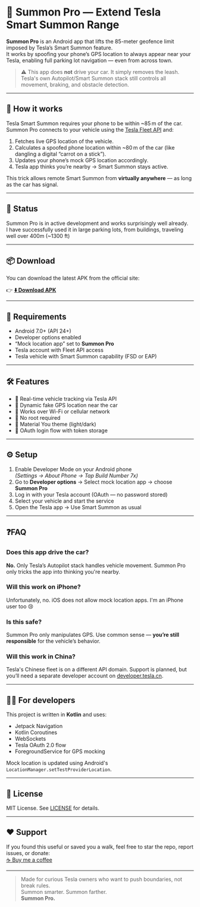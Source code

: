 # 🚗 Summon Pro — Extend Tesla Smart Summon Range

**Summon Pro** is an Android app that lifts the 85-meter geofence limit imposed by Tesla’s Smart Summon feature.  
It works by spoofing your phone’s GPS location to always appear near your Tesla, enabling full parking lot navigation — even from across town.

> ⚠️ This app does **not** drive your car. It simply removes the leash.  
> Tesla's own Autopilot/Smart Summon stack still controls all movement, braking, and obstacle detection.

---

## 🔧 How it works

Tesla Smart Summon requires your phone to be within ~85 m of the car.  
Summon Pro connects to your vehicle using the [Tesla Fleet API](https://developer.tesla.com/docs/fleet-api) and:

1. Fetches live GPS location of the vehicle.
2. Calculates a spoofed phone location within ~80 m of the car (like dangling a digital “carrot on a stick”).
3. Updates your phone’s mock GPS location accordingly.
4. Tesla app thinks you’re nearby → Smart Summon stays active.

This trick allows remote Smart Summon from **virtually anywhere** — as long as the car has signal.

---

## 🧪 Status

Summon Pro is in active development and works surprisingly well already.  
I have successfully used it in large parking lots, from buildings, traveling well over 400m (~1300 ft)

---

## 📦 Download

You can download the latest APK from the official site:

👉 **[⬇️ Download APK](https://summon-pro.cc/download)**

---

## 📱 Requirements

- Android 7.0+ (API 24+)
- Developer options enabled
- “Mock location app” set to **Summon Pro**
- Tesla account with Fleet API access
- Tesla vehicle with Smart Summon capability (FSD or EAP)

---

## 🛠 Features

- 🔁 Real-time vehicle tracking via Tesla API
- 🧭 Dynamic fake GPS location near the car
- 📶 Works over Wi-Fi or cellular network
- 🚫 No root required
- 🌙 Material You theme (light/dark)
- 🔐 OAuth login flow with token storage

---

## ⚙️ Setup

1. Enable Developer Mode on your Android phone  
   *(Settings → About Phone → Tap Build Number 7x)*  
2. Go to **Developer options** → Select mock location app → choose **Summon Pro**
3. Log in with your Tesla account (OAuth — no password stored)
4. Select your vehicle and start the service
5. Open the Tesla app → Use Smart Summon as usual

---

## ❓FAQ

### Does this app drive the car?
**No.** Only Tesla’s Autopilot stack handles vehicle movement. Summon Pro only tricks the app into thinking you're nearby.

### Will this work on iPhone?
Unfortunately, no. iOS does not allow mock location apps. I'm an iPhone user too 😢

### Is this safe?
Summon Pro only manipulates GPS. Use common sense — **you’re still responsible** for the vehicle’s behavior.

### Will this work in China?
Tesla's Chinese fleet is on a different API domain. Support is planned, but you’ll need a separate developer account on [developer.tesla.cn](https://developer.tesla.cn).

---

## 🧑‍💻 For developers

This project is written in **Kotlin** and uses:

- Jetpack Navigation
- Kotlin Coroutines
- WebSockets
- Tesla OAuth 2.0 flow
- ForegroundService for GPS mocking

Mock location is updated using Android's `LocationManager.setTestProviderLocation`.

---

## 🧾 License

MIT License. See [LICENSE](./LICENSE) for details.

---

## ❤️ Support

If you found this useful or saved you a walk, feel free to star the repo, report issues, or donate:  
[☕ Buy me a coffee](https://ko-fi.com/justjdupuis)

---

> Made for curious Tesla owners who want to push boundaries, not break rules.  
> Summon smarter. Summon farther.  
> **Summon Pro.**

